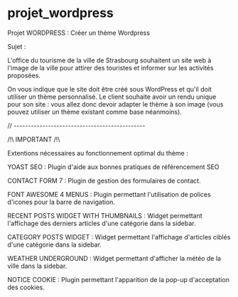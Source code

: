 # projet_wordpress

Projet WORDPRESS : Créer un thème Wordpress

Sujet :

L'office du tourisme de la ville de Strasbourg souhaitent un site web à l'image de la ville pour attirer des touristes et informer sur les activités proposées.

On vous indique que le site doit être créé sous WordPress et qu'il doit utiliser un thème personnalisé. Le client souhaite avoir un rendu unique pour son site : vous allez donc devoir adapter le thème à son image (vous pouvez utiliser un thème existant comme base néanmoins).

// ----------------------------------------------

/!\ IMPORTANT /!\ 

Extentions nécessaires au fonctionnement optimal du thème :

YOAST SEO :
Plugin d'aide aux bonnes pratiques de référencement SEO

CONTACT FORM 7 :
Plugin de gestion des formulaires de contact.

FONT AWESOME 4 MENUS :
Plugin permettant l'utilisation de polices d'icones pour la barre de navigation.

RECENT POSTS WIDGET WITH THUMBNAILS :
Widget permettant l'affichage des derniers articles d'une catégorie dans la sidebar.

CATEGORY POSTS WIDGET :
Widget permettant l'affichage d'articles ciblés d'une catégorie dans la sidebar.

WEATHER UNDERGROUND :
Widget permettant d'afficher la météo de la ville dans la sidebar.

NOTICE COOKIE :
Plugin permettant l'apparition de la pop-up d'acceptation des cookies. 